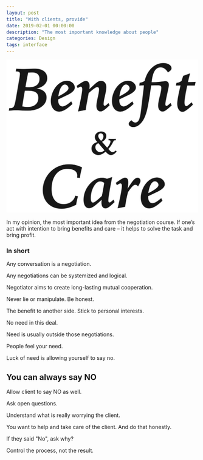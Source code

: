 ```yaml
---
layout: post
title: "With clients, provide"
date: 2019-02-01 00:00:00
description: "The most important knowledge about people" 
categories: Design
tags: interface
---
```


<span class="p600">![benefit and care](/blog_img/advices/benefit_and_care.png)</span>

In my opinion, the most important idea from the negotiation course. If one’s act with intention to bring benefits and care – it helps to solve the task and bring profit.

### In short

Any conversation is a negotiation.

Any negotiations can be systemized and logical.

Negotiator aims to create long-lasting mutual cooperation.

Never lie or manipulate. Be honest.

The benefit to another side. Stick to personal interests.

No need in this deal.

Need is usually outside those negotiations.

People feel your need.

Luck of need is allowing yourself to say no.

## You can always say NO

Allow client to say NO as well.

Ask open questions.

Understand what is really worrying the client.

You want to help and take care of the client. And do that honestly.

If they said "No", ask why?

Control the process, not the result.

